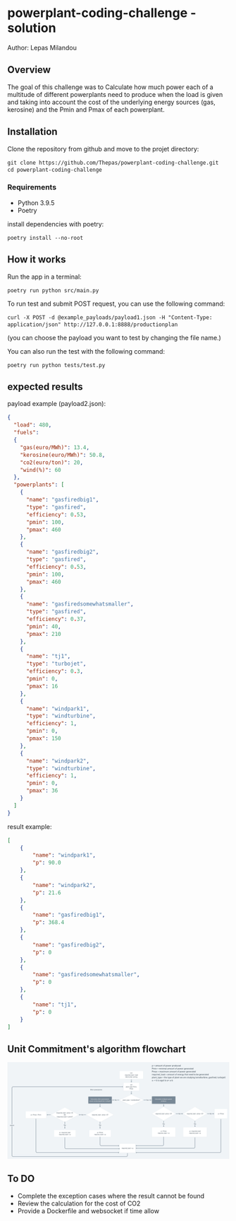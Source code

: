 # powerplant-coding-challenge - solution
Author: Lepas Milandou
## Overview
The goal of this challenge was to Calculate how much power each of a multitude of different powerplants need to produce 
when the load is given and taking into account the cost of the underlying energy sources (gas, kerosine) and the Pmin 
and Pmax of each powerplant.

## Installation
Clone the repository from github and move to the projet directory: 
```
git clone https://github.com/Thepas/powerplant-coding-challenge.git
cd powerplant-coding-challenge
```
### Requirements
- Python 3.9.5
- Poetry

install dependencies with poetry: 
```
poetry install --no-root
``` 

## How it works
Run the app in a terminal:
```
poetry run python src/main.py
```

To run test and submit POST request, you can use the following command:
```
curl -X POST -d @example_payloads/payload1.json -H "Content-Type: application/json" http://127.0.0.1:8888/productionplan
```
(you can choose the payload you want to test by changing the file name.)

You can also run the test with the following command:
```
poetry run python tests/test.py
```
## expected results
payload example (payload2.json):
```Json
{
  "load": 480,
  "fuels":
  {
    "gas(euro/MWh)": 13.4,
    "kerosine(euro/MWh)": 50.8,
    "co2(euro/ton)": 20,
    "wind(%)": 60
  },
  "powerplants": [
    {
      "name": "gasfiredbig1",
      "type": "gasfired",
      "efficiency": 0.53,
      "pmin": 100,
      "pmax": 460
    },
    {
      "name": "gasfiredbig2",
      "type": "gasfired",
      "efficiency": 0.53,
      "pmin": 100,
      "pmax": 460
    },
    {
      "name": "gasfiredsomewhatsmaller",
      "type": "gasfired",
      "efficiency": 0.37,
      "pmin": 40,
      "pmax": 210
    },
    {
      "name": "tj1",
      "type": "turbojet",
      "efficiency": 0.3,
      "pmin": 0,
      "pmax": 16
    },
    {
      "name": "windpark1",
      "type": "windturbine",
      "efficiency": 1,
      "pmin": 0,
      "pmax": 150
    },
    {
      "name": "windpark2",
      "type": "windturbine",
      "efficiency": 1,
      "pmin": 0,
      "pmax": 36
    }
  ]
}
```

result example:
```json
[
    {
        "name": "windpark1",
        "p": 90.0
    },
    {
        "name": "windpark2",
        "p": 21.6
    },
    {
        "name": "gasfiredbig1",
        "p": 368.4
    },
    {
        "name": "gasfiredbig2",
        "p": 0
    },
    {
        "name": "gasfiredsomewhatsmaller",
        "p": 0
    },
    {
        "name": "tj1",
        "p": 0
    }
]
```
## Unit Commitment's algorithm flowchart
![flowchart Unit Commitment](https://raw.githubusercontent.com/Thepas/powerplant-coding-challenge/master/flowcharts/unit_commitment.png)

## To DO
- Complete the exception cases where the result cannot be found
- Review the calculation for the cost of CO2
- Provide a Dockerfile and websocket if time allow
